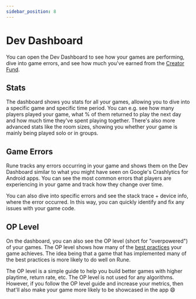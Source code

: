 ```yaml
---
sidebar_position: 8
---
```


# Dev Dashboard

You can open the Dev Dashboard to see how your games are performing, dive into game errors, and see how much you've earned from the [Creator Fund](/docs/publishing/making-money).

## Stats

The dashboard shows you stats for all your games, allowing you to dive into a specific game and specific time period. You can e.g. see how many players played your game, what % of them returned to play the next day and how much time they've spent playing together. There's also more advanced stats like the room sizes, showing you whether your game is mainly being played solo or in groups.

## Game Errors

Rune tracks any errors occurring in your game and shows them on the Dev Dashboard similar to what you might have seen on Google's Crashlytics for Android apps. You can see the most common errors that players are experiencing in your game and track how they change over time.

You can also dive into specific errors and see the stack trace + device info, where the error occurred. In this way, you can quickly identify and fix any issues with your game code.

## OP Level

On the dashboard, you can also see the OP level (short for "overpowered") of your games. The OP level shows how many of the [best practices](/docs/best-practices-gameplay) your game achieves. The idea being that a game that has implemented many of the best practices is more likely to do well on Rune.

The OP level is a simple guide to help you build better games with higher playtime, return rate, etc. The OP level is not used for any algorithms. However, if you follow the OP level guide and increase your metrics, then that'll also make your game more likely to be showcased in the app 😄